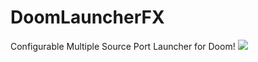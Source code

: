 # DoomLauncherFX
Configurable Multiple Source Port Launcher for Doom!
![](https://image.ibb.co/cqdBpb/Capture.png)
